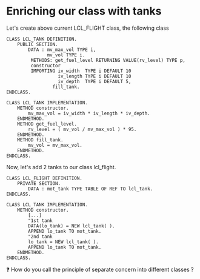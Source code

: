 # Enriching our class with tanks

Let's create above current LCL_FLIGHT class, the following class
```
CLASS LCL_TANK DEFINITION.
	PUBLIC SECTION.
		DATA : mv_max_vol TYPE i,
			   mv_vol TYPE i.
         METHODS: get_fuel_level RETURNING VALUE(rv_level) TYPE p,
         constructor 
         IMPORTING iv_width  TYPE i DEFAULT 10
                   iv_length TYPE i DEFAULT 10
                   iv_depth  TYPE i DEFAULT 5,
				 fill_tank.
ENDCLASS.

CLASS LCL_TANK IMPLEMENTATION.
	METHOD constructor.
		mv_max_vol = iv_width * iv_length * iv_depth.
	ENDMETHOD.
	METHOD get_fuel_level.
		rv_level = ( mv_vol / mv_max_vol ) * 95.
	ENDMETHOD.
	METHOD fill_tank.
		mv_vol = mv_max_vol.
	ENDMETHOD.
ENDCLASS.
```

Now, let's add 2 tanks to our class lcl_flight.

```
CLASS LCL_FLIGHT DEFINITION.
	PRIVATE SECTION.
		DATA : mot_tank TYPE TABLE OF REF TO lcl_tank.
ENDCLASS.

CLASS LCL_TANK IMPLEMENTATION.
	METHOD constructor.
		[...]
		"1st tank
		DATA(lo_tank) = NEW lcl_tank( ).
		APPEND lo_tank TO mot_tank.
		"2nd tank
		lo_tank = NEW lcl_tank( ).
		APPEND lo_tank TO mot_tank.
	ENDMETHOD.
ENDCLASS.
```
:question: How do you call the principle of separate concern into different classes ?
